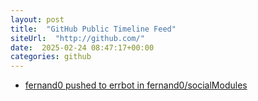 ```yaml
---
layout: post
title:  "GitHub Public Timeline Feed"
siteUrl:  "http://github.com/"
date:  2025-02-24 08:47:17+00:00
categories: github
---
```

*  [fernand0 pushed to errbot in fernand0/socialModules](https://github.com/fernand0/socialModules/compare/e7ceb0374b...7f1f87e701)

